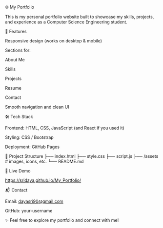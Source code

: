 🌐 My Portfolio

This is my personal portfolio website built to showcase my skills, projects, and experience as a Computer Science Engineering student.

🚀 Features

Responsive design (works on desktop & mobile)

Sections for:

About Me

Skills

Projects

Resume

Contact

Smooth navigation and clean UI

🛠️ Tech Stack

Frontend: HTML, CSS, JavaScript (and React if you used it)

Styling: CSS  / Bootstrap

Deployment: GitHub Pages 

📂 Project Structure
├── index.html
├── style.css
├── script.js
├── /assets      # images, icons, etc.
└── README.md

🔗 Live Demo

https://sridaya.github.io/My_Portfolio/

📬 Contact

Email: dayasri90@gmail.com


GitHub: your-username

✨ Feel free to explore my portfolio and connect with me!
